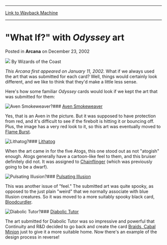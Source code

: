 
---
[Link to Wayback Machine](https://web.archive.org/web/20220629134128/https://magic.wizards.com/en/articles/archive/arcana/what-if-odyssey-art-2002-12-23)

[_metadata_:author]:- "Wizards of the Coast"
[_metadata_:description]:- "This Arcana first appeared on January 11, 2002. What if we always used the art that was submitted for each card? Well, things would certainly look different, and we like to think that they'd make a little less sense.Here's how some familiar Odyssey cards would look if we kept the art that was submitted for them:Aven SmokeweaverYes, that is an Aven in the picture. But it was"
[_metadata_:generator]:- "Drupal 7 (http://drupal.org)"
[_metadata_:node]:- "604986"
[_metadata_:publish_date]:- "2002-12-23"
[_metadata_:source]:- "div-main-content"
[_metadata_:title]:- "`What If?` with Odyssey art"
[_metadata_:wayback_capture_timestamp]:- "2022-06-29 13:41:28"
[_metadata_:wayback_raw_url]:- "https://web.archive.org/web/20220629134128id_/https://magic.wizards.com/en/articles/archive/arcana/what-if-odyssey-art-2002-12-23"
[_metadata_:wayback_url]:- "https://magic.wizards.com/en/articles/archive/arcana/what-if-odyssey-art-2002-12-23"
---


"What If?" with *Odyssey* art
=============================



 Posted in **Arcana**
 on December 23, 2002 






![](https://media.magic.wizards.com/styles/auth_small/public/images/person/wizards_author.jpg)
By Wizards of the Coast











*This Arcana first appeared on January 11, 2002.*
What if we always used the art that was submitted for each card? Well, things would certainly look different, and we like to think that they'd make a little less sense.

Here's how some familiar *Odyssey* cards would look if we kept the art that was submitted for them:

![Aven Smokeweaver?](https://media.magic.wizards.com/image_legacy_migration/magic/images/mtgcom/arcana/bizarro_aven.jpg)### [Aven Smokeweaver](https://gatherer.wizards.com/Pages/Card/Details.aspx?name=Aven+Smokeweaver)

Yes, that is an Aven in the picture. But it was supposed to have protection from red, and it's difficult to see if the firebolt is hitting it or bouncing off. Plus, the image has a very red look to it, so this art was eventually moved to [Flame Burst](https://gatherer.wizards.com/Pages/Card/Details.aspx?name=Flame+Burst).

  
![Lithatog?](https://media.magic.wizards.com/image_legacy_migration/magic/images/mtgcom/arcana/bizarro_lithatog.jpg)### [Lithatog](https://gatherer.wizards.com/Pages/Card/Details.aspx?name=Lithatog)

When the art came in for the five Atogs, this one stood out as not "atogish" enough. Atogs generally have a cartoon-like feel to them, and this bruiser definitely did not. It was assigned to [Chainflinger](https://gatherer.wizards.com/Pages/Card/Details.aspx?name=Chainflinger) (which was previously going to be a dwarf).

  
![Pulsating Illusion?](https://media.magic.wizards.com/image_legacy_migration/magic/images/mtgcom/arcana/bizarro_illusion.jpg)### [Pulsating Illusion](https://gatherer.wizards.com/Pages/Card/Details.aspx?name=Pulsating+Illusion)

This was another issue of "feel." The submitted art was quite spooky, as opposed to the just plain "weird" that we normally associate with blue Illusion creatures. So it was moved to a more suitably spooky black card, [Bloodcurdler](https://gatherer.wizards.com/Pages/Card/Details.aspx?name=Bloodcurdler).

  
![Diabolic Tutor?](https://media.magic.wizards.com/image_legacy_migration/magic/images/mtgcom/arcana/bizarro_tutor.jpg)### [Diabolic Tutor](https://gatherer.wizards.com/Pages/Card/Details.aspx?name=Diabolic+Tutor)

The art submitted for Diabolic Tutor was so impressive and powerful that Continuity and R&D decided to go back and create the card [Braids, Cabal Minion](https://gatherer.wizards.com/Pages/Card/Details.aspx?name=Braids%2C+Cabal+Minion) just to give it a more suitable home. Now there's an example of the design process in reverse!







